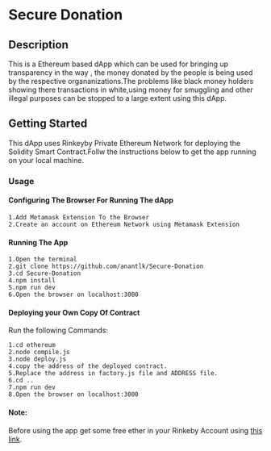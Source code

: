 # Secure Donation

## Description

This is a Ethereum based dApp which can be used for bringing up transparency in the way , the money donated by the people is being used by the respective organanizations.The problems like black money holders showing there transactions in white,using money for smuggling and other illegal purposes can be stopped to a large extent using this dApp.

## Getting Started

This dApp uses Rinkeyby Private Ethereum Network for deploying the Solidity Smart Contract.Follw the instructions below to get the app running on your local machine.

### Usage

#### Configuring The Browser For Running The dApp
```
1.Add Metamask Extension To the Browser
2.Create an account on Ethereum Network using Metamask Extension
```

#### Running The App

```
1.Open the terminal
2.git clone https://github.com/anantlk/Secure-Donation
3.cd Secure-Donation
4.npm install
5.npm run dev
6.Open the browser on localhost:3000
```
#### Deploying your Own Copy Of Contract

Run the following Commands:

```
1.cd ethereum
2.node compile.js
3.node deploy.js
4.copy the address of the deployed contract.
5.Replace the address in factory.js file and ADDRESS file.
6.cd ..
7.npm run dev
8.Open the browser on localhost:3000
```
#### Note:
Before using the app get some free ether in your Rinkeby Account using [this link](https://faucet.rinkeby.io/).
